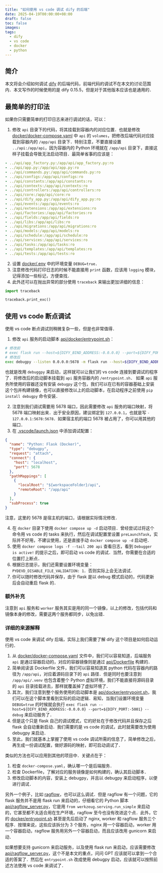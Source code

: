 ```yaml
---
title: "如何使用 vs code 调试 dify 的后端"
date: 2025-04-19T00:00:00+08:00
draft: false
toc: false
images:
tags:
  - dify
  - vs code
  - docker
  - python
---
```


## 简介

本文将会介绍如何调试 [dify](https://github.com/langgenius/dify) 的后端代码，前端代码的调试不在本文的讨论范围内．本文写作的时候使用的是 dify 0.15.5，但是对于其他版本应该也是通用的．

## 最简单的打印法

如果你只需要简单的打印日志来进行调试的话，可以：

1. 修改 `api` 目录下的代码，将其挂载到容器内的对应位置．也就是修改 [docker/docker-compose.yaml](https://github.com/langgenius/dify/blob/0.15.5/docker/docker-compose.yaml) 中 `api` 的 `volumes`，把修改后端代码对应挂载到容器内的 `/app/api` 目录下．特别注意，不要直接设置 `../api:/app/api`，因为容器内的 Python 环境就在 `/app/api` 目录下，直接这样子挂载会导致无法启动项目．最简单省事的应该是：

```yaml
- ../api/app_factory.py:/app/api/app_factory.py:ro
- ../api/app.py:/app/api/app.py:ro
- ../api/commands.py:/app/api/commands.py:ro
- ../api/configs:/app/api/configs:ro
- ../api/constants:/app/api/constants:ro
- ../api/contexts:/app/api/contexts:ro
- ../api/controllers:/app/api/controllers:ro
- ../api/core:/app/api/core:ro
- ../api/dify_app.py:/app/api/dify_app.py:ro
- ../api/events:/app/api/events:ro
- ../api/extensions:/app/api/extensions:ro
- ../api/factories:/app/api/factories:ro
- ../api/fields:/app/api/fields:ro
- ../api/libs:/app/api/libs:ro
- ../api/migrations:/app/api/migrations:ro
- ../api/models:/app/api/models:ro
- ../api/schedule:/app/api/schedule:ro
- ../api/services:/app/api/services:ro
- ../api/tasks:/app/api/tasks:ro
- ../api/templates:/app/api/templates:ro
- ../api/tests:/app/api/tests:ro
```

2. 设置 [docker/.env](docker/.env) 中的环境变量 `DEBUG=true`．
3. 注意修改代码打印日志的时候不能直接用 `print` 函数，应该用 `logging` 模块，记得添加一些标记，方便查找．
4. 此外还可以在抛出异常的部分使用 `traceback` 来输出更加详细的信息：

```python
import traceback

traceback.print_exc()
```

## 使用 vs code 断点调试

使用 vs code 断点调试则稍微复杂一些，但是也非常值得．

1. 修改 `api` 服务的启动脚本 [api/docker/entrypoint.sh](https://github.com/langgenius/dify/blob/0.15.5/api/docker/entrypoint.sh)：

```bash
# 修改前
# exec flask run --host=${DIFY_BIND_ADDRESS:-0.0.0.0} --port=${DIFY_PORT:-5001} --debug
# 修改后
exec debugpy --listen 0.0.0.0:5678 -m flask run --host=${DIFY_BIND_ADDRESS:-0.0.0.0} --port=${DIFY_PORT:-5001} --debug
```

也就是改用 `debuggpy` 来启动，这样就可以让我们的 vs code 连接到要调试的程序了．将修改后的启动脚本挂载到 `api` 服务容器内的 `/entrypoint.sh`．
如果 `api` 服务所使用的容器还没有安装 `debugpy` 这个包，我们可以在已有的容器基础上安装这个包并构建镜像，也可以直接修改以上的启动脚本，在启动程序之前使用 `pip install debugpy` 命令安装．

2. 注意到我们调试需要用 5678 端口，因此需要修改 `api` 服务的端口映射，将 5678 端口映射出来．出于安全原因，建议绑定到 `127.0.0.1`，也就是写 `- 127.0.0.1:5678:5678`．如果宿主机的端口 5678 被占用了，你可以用其他的端口．
3. 在 [.vscode/launch.json](.vscode/launch.json) 中添加调试配置：

```json
{
  "name": "Python: Flask (Docker)",
  "type": "debugpy",
  "request": "attach",
  "connect": {
    "host": "localhost",
    "port": 5678
  },
  "pathMappings": [
    {
      "localRoot": "${workspaceFolder}/api",
      "remoteRoot": "/app/api"
    }
  ],
  "subProcess": true
}
```

注意，这里的 5678 是宿主机的端口，请根据实际情况修改．

4. 在 `docker` 目录下使用 `docker compose up -d` 启动项目．曾经尝试过将这个命令用 vs code 的 tasks 来执行，然后在调试配置里设置 `preLaunchTask`，实际并不好用，不建议使用，还是直接手动 `docker compose up -d` 启动吧．
5. 使用 `docker compose logs -f --tail 200 api` 查看日志，看到 `Debugger is active!` 的提示之后，即可启动 vs code 的调试．当然，你需要在合适的位置打上断点．
6. 根据日志提示，我们还需要设置环境变量：`PYDEVD_DISABLE_FILE_VALIDATION: 1`．否则实际上会无法调试．
7. 你可以随时修改代码并保存，由于 flask 是以 debug 模式启动的，代码更新后会自动重启 flask 的．

### 额外补充

注意到 `api` 服务和 `worker` 服务其实是用的同一个镜像，以上的修改，包括代码和镜像本身的修改，需要这两个服务都同步，以免出错．

### 详细的来源解释

使用 vs code 来调试 dify 后端，实际上我们需要了解 dify 这个项目是如何启动运行的．

1. 从 [docker/docker-compose.yaml](https://github.com/langgenius/dify/blob/0.15.5/docker/docker-compose.yaml) 文件中，我们可以容易知道，后端服务 `api` 是通过容器启动的，对应的容器镜像则是通过 [api/Dockerfile](https://github.com/langgenius/dify/blob/0.15.5/api/Dockerfile) 构建的．
2. 简单阅读该 Dockerfile 文件，我们可以容易知道其 python 代码在容器内的路径为 `/app/api`，对应着源码目录下的 `api` 路径．但是同时也要注意到 `/app/api/.venv` 也包含着整个 Python 虚拟环境，我们不能直接将源码目录的 `api` 目录挂载进去，那样就覆盖掉了虚拟环境了．
3. 其次，我们注意到整个服务使用的启动脚本是 [api/docker/entrypoint.sh](https://github.com/langgenius/dify/blob/0.15.5/api/docker/entrypoint.sh)，我们可以在这个脚本里看到实际的启动逻辑．易知，当我们设置环境变量 `DEBUG=true` 的时候就会执行 `exec flask run --host=${DIFY_BIND_ADDRESS:-0.0.0.0} --port=${DIFY_PORT:-5001} --debug` 来启动服务了．
4. 但是这个只是 flask 自己的调试模式，它的好处在于修改代码并且保存之后 flask 会自动重新启动．我们需要的是 vs code 的调试，此时就需要改为使用 debugpy 来启动．
5. 至此，我们就基本上掌握了使用 vs code 调试所需的信息了，简单修改之后，再生成一份调试配置，做好源码的映射，即可启动调试了．

类似的方法也可以应用到其他的项目中．关键点在于：

1. 检查 `docker-compose.yaml`，确认哪一个是后端服务．
2. 检查 Dockerfile，了解对应的服务镜像是如何构建的，确认其启动脚本．
3. 修改启动脚本的内容，安装上 debugpy，并且以 debugpy 来启动程序，以便进行调试．

另外一个例子，比如 [ragflow](https://github.com/infiniflow/ragflow)，也可以这么调试．但是 ragflow 有一个问题，它的 flask 服务并不是用 flask run 来启动的，仔细看它的 Python 脚本 [api/ragflow_server.py](https://github.com/infiniflow/ragflow/blob/v0.17.2/api/ragflow_server.py#L121)，它是用 `from werkzeug.serving.run_simple` 来启动的，它甚至都不太适合用在生产环境，ragflow 至今也没有改进这个点．此外，它的 [docker/entrypoint.sh](https://github.com/infiniflow/ragflow/blob/v0.17.2/docker/entrypoint.sh) 甚至是先后启动了 nginx, worker 和 ragflow 服务三个程序．按理来说，这些应该拆分为 3 个服务，nginx 用一个容器启动，worker 用一个容器启动，ragflow 服务用另外一个容器启动，而且应该改用 gunicorn 来启动．

如果想要支持 gunicorn 来启动服务，以及使用 flask run 来启动，应该需要修改 [api/ragflow_server.py](https://github.com/infiniflow/ragflow/blob/v0.17.2/api/ragflow_server.py#L121)，这个不是本文的重点，问问 GPT 应该就可以拿到一个合适的答案了．然后在 `entrypoint.sh` 改成使用 debugpy 启动，应该就可以按照前述方法使用 vs code 来调试了．
